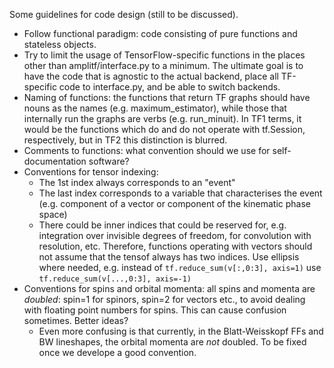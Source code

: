 Some guidelines for code design (still to be discussed). 

   * Follow functional paradigm: code consisting of pure functions and stateless objects. 
   * Try to limit the usage of TensorFlow-specific functions in the places other than amplitf/interface.py to a minimum. The ultimate goal is to have the code that is agnostic to the actual backend, place all TF-specific code to interface.py, and be able to switch backends. 
   * Naming of functions: the functions that return TF graphs should have nouns as the names (e.g. maximum_estimator), while those that internally run the graphs are verbs (e.g. run_minuit). In TF1 terms, it would be the functions which do and do not operate with tf.Session, respectively, but in TF2 this distinction is blurred. 
   * Comments to functions: what convention should we use for self-documentation software? 
   * Conventions for tensor indexing: 
      * The 1st index always corresponds to an "event"
      * The last index corresponds to a variable that characterises the event (e.g. component of a vector or component of the kinematic phase space)
      * There could be inner indices that could be reserved for, e.g. integration over invisible degrees of freedom, for convolution with resolution, etc. Therefore, functions operating with vectors should not assume that the tensof always has two indices. Use ellipsis where needed, e.g. instead of 
```tf.reduce_sum(v[:,0:3], axis=1)``` 
use 
```tf.reduce_sum(v[...,0:3], axis=-1)```
   * Conventions for spins and orbital momenta: all spins and momenta are *doubled*: spin=1 for spinors, spin=2 for vectors etc., to avoid dealing with floating point numbers for spins. This can cause confusion sometimes. Better ideas? 
      * Even more confusing is that currently, in the Blatt-Weisskopf FFs and BW lineshapes, the orbital momenta are *not* doubled. To be fixed once we develope a good convention. 
